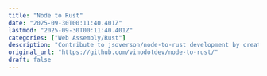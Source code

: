 ```yaml
---
title: "Node to Rust"
date: "2025-09-30T00:11:40.401Z"
lastmod: "2025-09-30T00:11:40.401Z"
categories: ["Web Assembly/Rust"]
description: "Contribute to jsoverson/node-to-rust development by creating an account on GitHub."
original_url: "https://github.com/vinodotdev/node-to-rust/"
draft: false
---
```

